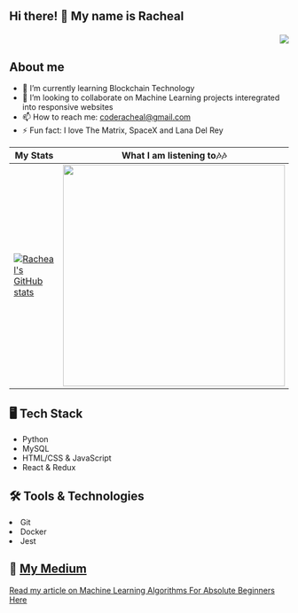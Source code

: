 ## Hi there! 👋 My name is Racheal  <p align="right"><img src="https://komarev.com/ghpvc/?username=coderacheal&style=flat-square&color=1e9747"></p>

## About me

- 🌱 I’m currently learning Blockchain Technology
- 👯 I’m looking to collaborate on Machine Learning projects interegrated into responsive websites
- 📫 How to reach me: coderacheal@gmail.com
- ⚡ Fun fact: I love The Matrix, SpaceX and Lana Del Rey

| My Stats   |What I am listening to:notes::notes: |
|--------------|:-----:|
| [![Racheal's GitHub stats](https://github-readme-stats.vercel.app/api?username=coderacheal&show_icons=true&theme=chartreuse-dark)](https://github.com/coderacheal/github-readme-stats)<br>| <a href="https://github.com/coderacheal/coderacheal"><img align="center" width="400" src="https://spotify-github-profile.vercel.app/api/view?uid=12165174461&cover_image=true&theme=novatorem&show_offline=false&background_color=121212&bar_color=53b14f&bar_color_cover=false" /></a>  | 

## 🖥️ Tech Stack 
- Python              
- MySQL                       
- HTML/CSS & JavaScript                 
- React & Redux

## 🛠️ Tools & Technologies
<li>Git</li> <li>Docker</li> <li>Jest</li>

## 📰 [My Medium](https://medium.com/@coderacheal)
[Read my article on Machine Learning Algorithms For Absolute Beginners Here](https://medium.com/@coderacheal/machine-learning-for-absolute-beginners-69ce9bb08b46)
